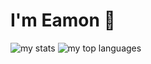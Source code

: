 # I'm Eamon 👋

<img alt="my stats" src="https://github-readme-stats.vercel.app/api?username=clonerclo&show_icons=true)](https://github.com/anuraghazra/github-readme-stats"/>
<img alt="my top languages" src="https://github-readme-stats.vercel.app/api/top-langs/?username=clonerclo&show_icons=true"/>
